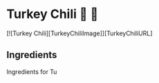 # Turkey Chili :turkey: :turkey:

[![Turkey Chili][TurkeyChiliImage]][TurkeyChiliURL]


## Ingredients

Ingredients for Tu